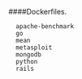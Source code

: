 ####Dockerfiles.

      apache-benchmark
      go
      mean
      metasploit
      mongodb
      python
      rails
